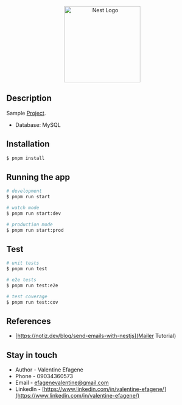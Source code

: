 <p align="center">
  <a href="http://nestjs.com/" target="blank"><img src="https://nestjs.com/img/logo-small.svg" width="200" alt="Nest Logo" /></a>
</p>

## Description

Sample [Project](https://github.com/vishnucprasad/nest_auth/tree/main).

- Database: MySQL

## Installation

```bash
$ pnpm install
```

## Running the app

```bash
# development
$ pnpm run start

# watch mode
$ pnpm run start:dev

# production mode
$ pnpm run start:prod
```

## Test

```bash
# unit tests
$ pnpm run test

# e2e tests
$ pnpm run test:e2e

# test coverage
$ pnpm run test:cov
```

## References
- [https://notiz.dev/blog/send-emails-with-nestjs](Mailer Tutorial)

## Stay in touch

- Author - Valentine Efagene
- Phone - 09034360573
- Email - [efagenevalentine@gmail.com](mailto:efagenevalentine@gmail.com)
- LinkedIn - [https://www.linkedin.com/in/valentine-efagene/](https://www.linkedin.com/in/valentine-efagene/)